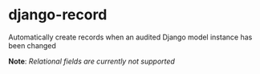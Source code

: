 # django-record
Automatically create records when an audited Django model instance has been changed

**Note**: *Relational fields are currently not supported*
